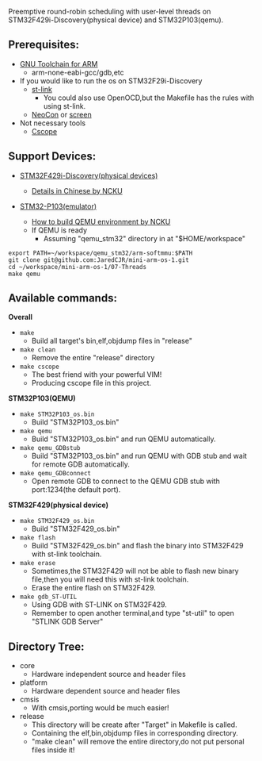 Preemptive round-robin scheduling with user-level threads on STM32F429i-Discovery(physical device) and STM32P103(qemu).

Prerequisites:
--------------------
- [GNU Toolchain for ARM](https://launchpad.net/gcc-arm-embedded)
  - arm-none-eabi-gcc/gdb,etc
- If you would like to run the os on STM32F29i-Discovery
  - [st-link](https://github.com/texane/stlink)
    - You could also use OpenOCD,but the Makefile has the rules with using st-link.
  - [NeoCon](http://wiki.openmoko.org/wiki/NeoCon) or [screen](http://www.commandlinefu.com/commands/view/6130/use-screen-as-a-terminal-emulator-to-connect-to-serial-consoles)
- Not necessary tools
  - [Cscope](http://cscope.sourceforge.net/)


Support Devices:
--------------------
- [STM32F429i-Discovery(physical devices)](http://www2.st.com/content/st_com/en/products/evaluation-tools/product-evaluation-tools/mcu-eval-tools/stm32-mcu-eval-tools/stm32-mcu-discovery-kits/32f429idiscovery.html)
  - [Details in Chinese by NCKU](http://wiki.csie.ncku.edu.tw/embedded/STM32F429)

- [STM32-P103(emulator)](http://beckus.github.io/qemu_stm32/)
  - [How to build QEMU environment by NCKU](http://wiki.csie.ncku.edu.tw/embedded/Lab39)
  - If QEMU is ready
    - Assuming "qemu_stm32" directory in at "$HOME/workspace"
```
export PATH=~/workspace/qemu_stm32/arm-softmmu:$PATH
git clone git@github.com:JaredCJR/mini-arm-os-1.git
cd ~/workspace/mini-arm-os-1/07-Threads
make qemu
```

Available commands:
----------------------

**Overall**
  - `make`
    - Build all target's bin,elf,objdump files in "release"
  - `make clean`
    - Remove the entire "release" directory
  - `make cscope`
    - The best friend with your powerful VIM!
    - Producing cscope file in this project.

**STM32P103(QEMU)**
  - `make STM32P103_os.bin`
    - Build "STM32P103_os.bin"
  - `make qemu`
    - Build "STM32P103_os.bin" and run QEMU automatically.
  - `make qemu_GDBstub`
    - Build "STM32P103_os.bin" and run QEMU with GDB stub and wait for remote GDB automatically.
  - `make qemu_GDBconnect`
    - Open remote GDB to connect to the QEMU GDB stub with port:1234(the default port).

**STM32F429(physical device)**
  - `make STM32F429_os.bin`
    - Build "STM32F429_os.bin"
  - `make flash`
    - Build "STM32F429_os.bin" and flash the binary into STM32F429 with st-link toolchain.
  - `make erase`
    - Sometimes,the STM32F429 will not be able to flash new binary file,then you will need this with st-link toolchain.
    - Erase the entire flash on STM32F429.
  - `make gdb_ST-UTIL`
    - Using GDB with ST-LINK on STM32F429.
    - Remember to open another terminal,and type "st-util" to open "STLINK GDB Server"



Directory Tree:
-----------------
- core
  - Hardware independent source and header files
- platform
  - Hardware dependent source and header files
- cmsis
  - With cmsis,porting would be much easier!
- release
  - This directory will be create after "Target" in Makefile is called.
  - Containing the elf,bin,objdump files in corresponding directory.
  - "make clean" will remove the entire directory,do not put personal files inside it!


